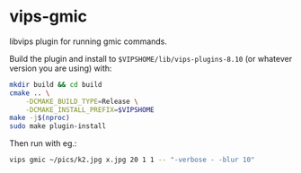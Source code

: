 # vips-gmic

libvips plugin for running gmic commands.

Build the plugin and install to `$VIPSHOME/lib/vips-plugins-8.10` (or whatever
version you are using) with:
```bash
mkdir build && cd build
cmake .. \
    -DCMAKE_BUILD_TYPE=Release \
    -DCMAKE_INSTALL_PREFIX=$VIPSHOME
make -j$(nproc)
sudo make plugin-install
```

Then run with eg.:
```bash
vips gmic ~/pics/k2.jpg x.jpg 20 1 1 -- "-verbose - -blur 10"
```
